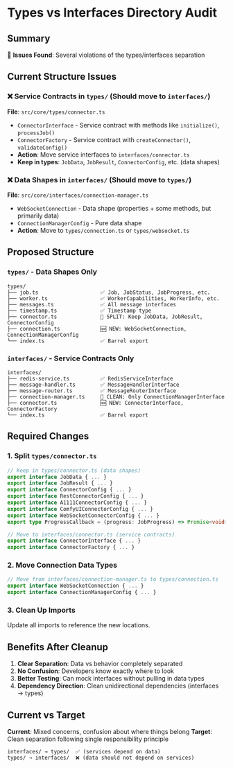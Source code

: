 # Types vs Interfaces Directory Audit

## Summary
🔴 **Issues Found**: Several violations of the types/interfaces separation

## Current Structure Issues

### ❌ Service Contracts in `types/` (Should move to `interfaces/`)

**File**: `src/core/types/connector.ts`
- `ConnectorInterface` - Service contract with methods like `initialize()`, `processJob()`
- `ConnectorFactory` - Service contract with `createConnector()`, `validateConfig()`
- **Action**: Move service interfaces to `interfaces/connector.ts`
- **Keep in types**: `JobData`, `JobResult`, `ConnectorConfig`, etc. (data shapes)

### ❌ Data Shapes in `interfaces/` (Should move to `types/`)

**File**: `src/core/interfaces/connection-manager.ts`
- `WebSocketConnection` - Data shape (properties + some methods, but primarily data)
- `ConnectionManagerConfig` - Pure data shape
- **Action**: Move to `types/connection.ts` or `types/websocket.ts`

## Proposed Structure

### `types/` - Data Shapes Only
```
types/
├── job.ts                    ✅ Job, JobStatus, JobProgress, etc.
├── worker.ts                 ✅ WorkerCapabilities, WorkerInfo, etc.
├── messages.ts               ✅ All message interfaces
├── timestamp.ts              ✅ Timestamp type
├── connector.ts              🔄 SPLIT: Keep JobData, JobResult, ConnectorConfig
├── connection.ts             🆕 NEW: WebSocketConnection, ConnectionManagerConfig
└── index.ts                  ✅ Barrel export
```

### `interfaces/` - Service Contracts Only
```
interfaces/
├── redis-service.ts          ✅ RedisServiceInterface
├── message-handler.ts        ✅ MessageHandlerInterface  
├── message-router.ts         ✅ MessageRouterInterface
├── connection-manager.ts     🔄 CLEAN: Only ConnectionManagerInterface
├── connector.ts              🆕 NEW: ConnectorInterface, ConnectorFactory
└── index.ts                  ✅ Barrel export
```

## Required Changes

### 1. Split `types/connector.ts`
```typescript
// Keep in types/connector.ts (data shapes)
export interface JobData { ... }
export interface JobResult { ... }
export interface ConnectorConfig { ... }
export interface RestConnectorConfig { ... }
export interface A1111ConnectorConfig { ... }
export interface ComfyUIConnectorConfig { ... }
export interface WebSocketConnectorConfig { ... }
export type ProgressCallback = (progress: JobProgress) => Promise<void>;

// Move to interfaces/connector.ts (service contracts)
export interface ConnectorInterface { ... }
export interface ConnectorFactory { ... }
```

### 2. Move Connection Data Types
```typescript
// Move from interfaces/connection-manager.ts to types/connection.ts
export interface WebSocketConnection { ... }
export interface ConnectionManagerConfig { ... }
```

### 3. Clean Up Imports
Update all imports to reference the new locations.

## Benefits After Cleanup

1. **Clear Separation**: Data vs behavior completely separated
2. **No Confusion**: Developers know exactly where to look
3. **Better Testing**: Can mock interfaces without pulling in data types
4. **Dependency Direction**: Clean unidirectional dependencies (interfaces → types)

## Current vs Target

**Current**: Mixed concerns, confusion about where things belong
**Target**: Clean separation following single responsibility principle

```
interfaces/ → types/  ✅ (services depend on data)
types/ → interfaces/  ❌ (data should not depend on services)
```